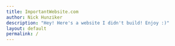 ```yaml
---
title: ImportantWebsite.com
author: Nick Hunziker
description: "Hey! Here's a website I didn't build! Enjoy :)"
layout: default
permalink: /
---
```

